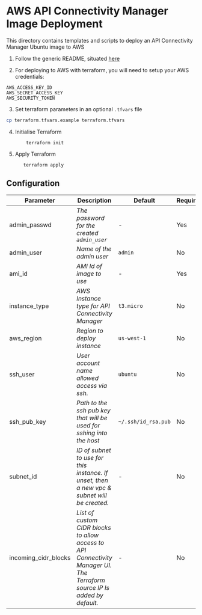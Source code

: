 # AWS API Connectivity Manager Image Deployment

This directory contains templates and scripts to deploy an API Connectivity Manager Ubuntu image to AWS

1. Follow the generic README, situated [here](../../README.md)

2. For deploying to AWS with terraform, you will need to setup your AWS credentials:

```
AWS_ACCESS_KEY_ID
AWS_SECRET_ACCESS_KEY
AWS_SECURITY_TOKEN
```

3. Set terraform parameters in an optional `.tfvars` file

```bash
cp terraform.tfvars.example terraform.tfvars
```

4. Initialise Terraform

   ```
       terraform init
   ```

5. Apply Terraform
   ```
      terraform apply
   ```

## Configuration

| Parameter            | Description                                                                                                               | Default             | Required |
| -------------------- | ------------------------------------------------------------------------------------------------------------------------- | ------------------- | -------- |
| admin_passwd         | _The password for the created `admin_user`_                                                                               | -                   | Yes      |
| admin_user           | _Name of the admin user_                                                                                                  | `admin`             | No       |
| ami_id               | _AMI Id of image to use_                                                                                                  | -                   | Yes      |
| instance_type        | _AWS Instance type for API Connectivity Manager_                                                                          | `t3.micro`          | No       |
| aws_region           | _Region to deploy instance_                                                                                               | `us-west-1`         | No       |
| ssh_user             | _User account name allowed access via ssh._                                                                               | `ubuntu`            | No       |
| ssh_pub_key          | _Path to the ssh pub key that will be used for sshing into the host_                                                      | `~/.ssh/id_rsa.pub` | No       |
| subnet_id            | _ID of subnet to use for this instance. If unset, then a new vpc & subnet will be created._                               | -                   | No       |
| incoming_cidr_blocks | _List of custom CIDR blocks to allow access to API Connectivity Manager UI. The Terraform source IP Is added by default._ | -                   | No       |
